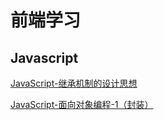 # 前端学习

## Javascript

[JavaScript-继承机制的设计思想](https://github.com/YinQY/frontEnd/tree/master/JavaScript/JavaScript-继承机制的设计思想.md)

[JavaScript-面向对象编程-1（封装）](https://github.com/YinQY/frontEnd/blob/master/JavaScript/JavaScript-面向对象编程-1（封装）.md)

